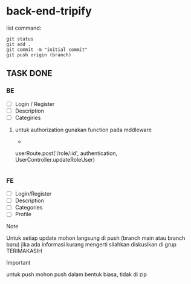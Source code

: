 # back-end-tripify

list command:
```
git status
git add .
git commit -m "initial commit"
git push origin (branch)
```

## TASK DONE

### BE

- [ ] Login / Register
- [ ] Description
- [ ] Categiries
  
1. untuk authorization gunakan function pada mddleware
   - ``` 
    userRoute.post('/role/:id', authentication, UserController.updateRoleUser)
   ```

### FE
- [ ] Login/Register
- [ ] Description
- [ ] Categories
- [ ] Profile

>[!NOTE]
>Untuk setiap update mohon langsung di push (branch main atau branch baru)
>jika ada informasi kurang mengerti silahkan diskusikan di grup
>TERIMAKASIH

>[!IMPORTANT]
>untuk push mohon push dalam bentuk biasa, tidak di zip
